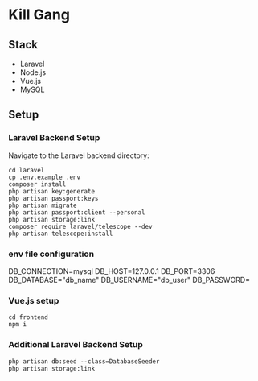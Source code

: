 # Kill Gang

## Stack

- Laravel
- Node.js
- Vue.js 
- MySQL

## Setup

### Laravel Backend Setup

Navigate to the Laravel backend directory:

```
cd laravel
cp .env.example .env
composer install
php artisan key:generate
php artisan passport:keys
php artisan migrate
php artisan passport:client --personal
php artisan storage:link
composer require laravel/telescope --dev
php artisan telescope:install
```

### env file configuration
DB_CONNECTION=mysql
DB_HOST=127.0.0.1
DB_PORT=3306
DB_DATABASE="db_name"
DB_USERNAME="db_user"
DB_PASSWORD=

### Vue.js setup
```
cd frontend
npm i
```

### Additional Laravel Backend Setup
```
php artisan db:seed --class=DatabaseSeeder
php artisan storage:link
```

